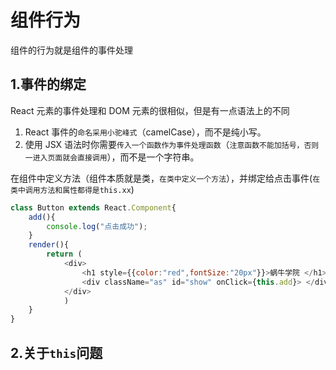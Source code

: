 # 组件行为

组件的行为就是组件的事件处理

## 1.事件的绑定

React 元素的事件处理和 DOM 元素的很相似，但是有一点语法上的不同

1. React 事件的`命名采用小驼峰式`（camelCase），而不是纯小写。
2. 使用 JSX 语法时你需要`传入一个函数作为事件处理函数`（`注意函数不能加括号，否则一进入页面就会直接调用`），而不是一个字符串。

在组件中定义方法（组件本质就是类，`在类中定义一个方法`），并绑定给点击事件(`在类中调用方法和属性都得是this.xx`)

``` javascript
class Button extends React.Component{ 
    add(){
        console.log("点击成功"); 
    }
    render(){ 
        return ( 
            <div>
            	<h1 style={{color:"red",fontSize:"20px"}}>蜗牛学院 </h1> 
				<div className="as" id="show" onClick={this.add}> </div> 
			</div> 
			)
	} 
}
```

## 2.关于`this`问题

